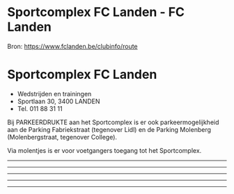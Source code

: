 # Sportcomplex FC Landen - FC Landen

Bron: https://www.fclanden.be/clubinfo/route

# Sportcomplex FC Landen

* Wedstrijden en trainingen
* Sportlaan 30, 3400 LANDEN
* Tel. 011 88 31 11

Bij PARKEERDRUKTE aan het Sportcomplex is er ook parkeermogelijkheid aan de Parking Fabriekstraat (tegenover Lidl) en de Parking Molenberg (Molenbergstraat, tegenover College).

Via molentjes is er voor voetgangers toegang tot het Sportcomplex.

---

---



---

---

---




